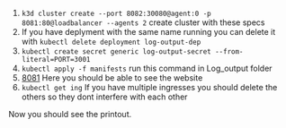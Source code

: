 1. ```k3d cluster create --port 8082:30080@agent:0 -p 8081:80@loadbalancer --agents 2``` create cluster with these specs 
2. If you have deplyment with the same name running you can delete it with ```kubectl delete deployment log-output-dep```
3. ```kubectl create secret generic log-output-secret --from-literal=PORT=3001``` 
4. ```kubectl apply -f manifests``` run this command in Log_output folder
5. [8081](http://localhost:8081/) Here you should be able to see the website 
6. ```kubectl get ing``` If you have multiple ingresses you should delete the others so they dont interfere with each other

Now you should see the printout.
